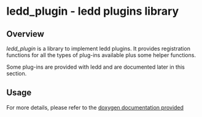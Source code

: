 # ledd\_plugin - ledd plugins library

## Overview

*ledd\_plugin* is a library to implement ledd plugins.
It provides registration functions for all the types of plug-ins available plus
some helper functions.

Some plug-ins are provided with ledd and are documented later in this section.

## Usage

For more details, please refer to the [doxygen documentation provided](ledd_plugins/ledd__plugin_8h.html)
